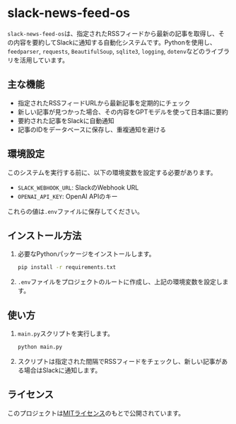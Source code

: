 # slack-news-feed-os

`slack-news-feed-os`は、指定されたRSSフィードから最新の記事を取得し、その内容を要約してSlackに通知する自動化システムです。Pythonを使用し、`feedparser`, `requests`, `BeautifulSoup`, `sqlite3`, `logging`, `dotenv`などのライブラリを活用しています。

## 主な機能

- 指定されたRSSフィードURLから最新記事を定期的にチェック
- 新しい記事が見つかった場合、その内容をGPTモデルを使って日本語に要約
- 要約された記事をSlackに自動通知
- 記事のIDをデータベースに保存し、重複通知を避ける

## 環境設定

このシステムを実行する前に、以下の環境変数を設定する必要があります。

- `SLACK_WEBHOOK_URL`: SlackのWebhook URL
- `OPENAI_API_KEY`: OpenAI APIのキー

これらの値は`.env`ファイルに保存してください。

## インストール方法

1. 必要なPythonパッケージをインストールします。
    ```bash
    pip install -r requirements.txt
    ```

2. `.env`ファイルをプロジェクトのルートに作成し、上記の環境変数を設定します。

## 使い方

1. `main.py`スクリプトを実行します。
    ```bash
    python main.py
    ```

2. スクリプトは指定された間隔でRSSフィードをチェックし、新しい記事がある場合はSlackに通知します。

## ライセンス

このプロジェクトは[MITライセンス](LICENSE)のもとで公開されています。

